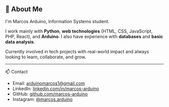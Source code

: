 ## 👋 About Me

I'm Marcos Arduino, Information Systems student.

I work mainly with **Python**, **web technologies** (HTML, CSS, JavaScript, PHP, React), and **Arduino**. I also have experience with **databases** and **basic data analysis**.

Currently involved in tech projects with real-world impact and always looking to learn, collaborate, and grow.

---

📫 Contact  
- Email: arduinomarcos1@gmail.com  
- LinkedIn: [linkedin.com/in/marcos-arduino](https://linkedin.com/in/marcos-arduino)  
- GitHub: [github.com/marcos-arduino](https://github.com/marcos-arduino)
- Instagram: [@marcos.arduino](https://www.instagram.com/marcos.arduino/)
